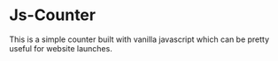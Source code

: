 # Js-Counter

This is a simple counter built with vanilla javascript which can be pretty useful for website launches.
